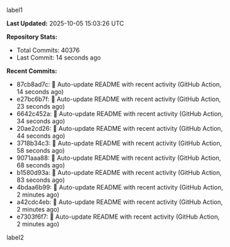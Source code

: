 
label1 
<!-- ACTIVITY_START -->
**Last Updated:** 2025-10-05 15:03:26 UTC

**Repository Stats:**
- Total Commits: 40376
- Last Commit: 14 seconds ago

**Recent Commits:**
- 87cb8ad7c: 🤖 Auto-update README with recent activity (GitHub Action, 14 seconds ago)
- e27bc6b7f: 🤖 Auto-update README with recent activity (GitHub Action, 23 seconds ago)
- 6642c452a: 🤖 Auto-update README with recent activity (GitHub Action, 34 seconds ago)
- 20ae2cd26: 🤖 Auto-update README with recent activity (GitHub Action, 44 seconds ago)
- 3718b34c3: 🤖 Auto-update README with recent activity (GitHub Action, 58 seconds ago)
- 9071aaa88: 🤖 Auto-update README with recent activity (GitHub Action, 68 seconds ago)
- b1580d93a: 🤖 Auto-update README with recent activity (GitHub Action, 83 seconds ago)
- 4bdaa6b99: 🤖 Auto-update README with recent activity (GitHub Action, 2 minutes ago)
- a42cdc4eb: 🤖 Auto-update README with recent activity (GitHub Action, 2 minutes ago)
- e7303f6f7: 🤖 Auto-update README with recent activity (GitHub Action, 2 minutes ago)
<!-- ACTIVITY_END -->

label2
